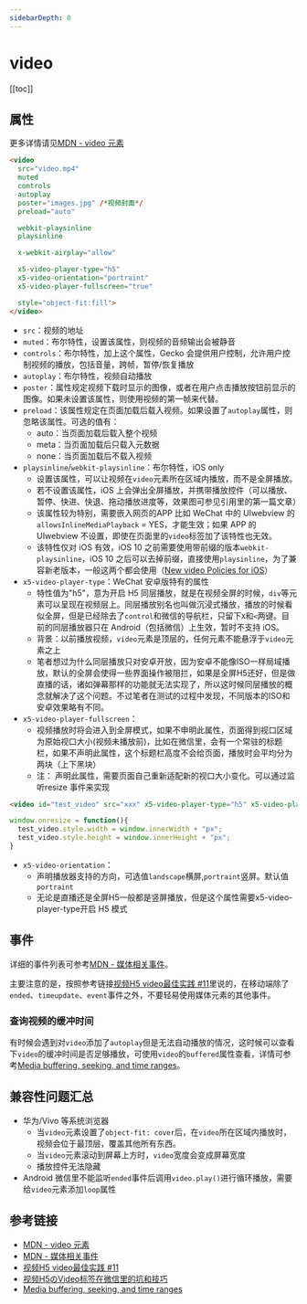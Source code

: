 ```yaml
---
sidebarDepth: 0
---
```


# video

[[toc]]

## 属性

更多详情请见[MDN - video 元素](https://developer.mozilla.org/zh-CN/docs/Web/HTML/Element/video)

```html
<video
  src="video.mp4"
  muted
  controls
  autoplay
  poster="images.jpg" /*视频封面*/
  preload="auto"

  webkit-playsinline
  playsinline

  x-webkit-airplay="allow"

  x5-video-player-type="h5"
  x5-video-orientation="portraint"
  x5-video-player-fullscreen="true"

  style="object-fit:fill">
</video>
```

- `src`：视频的地址
- `muted`：布尔特性，设置该属性，则视频的音频输出会被静音
- `controls`：布尔特性，加上这个属性，Gecko 会提供用户控制，允许用户控制视频的播放，包括音量，跨帧，暂停/恢复播放
- `autoplay`：布尔特性，视频自动播放
- `poster`：属性规定视频下载时显示的图像，或者在用户点击播放按钮前显示的图像。如果未设置该属性，则使用视频的第一帧来代替。
- `preload`：该属性规定在页面加载后载入视频。如果设置了`autoplay`属性，则忽略该属性。可选的值有：
  - auto：当页面加载后载入整个视频
  - meta：当页面加载后只载入元数据
  - none：当页面加载后不载入视频
- `playsinline`/`webkit-playsinline`：布尔特性，iOS only
  - 设置该属性，可以让视频在`video`元素所在区域内播放，而不是全屏播放。
  - 若不设置该属性，iOS 上会弹出全屏播放，并携带播放控件（可以播放、暂停、快进、快退、拖动播放进度等，效果图可参见引用里的第一篇文章）
  - 该属性较为特别，需要嵌入网页的APP 比如 WeChat 中的 UIwebview 的`allowsInlineMediaPlayback` = YES，才能生效；如果 APP 的 UIwebview 不设置，即使在页面里的`video`标签加了该特性也无效。
  - 该特性仅对 iOS 有效，iOS 10 之前需要使用带前缀的版本`webkit-playsinline`，iOS 10 之后可以去掉前缀，直接使用`playsinline`，为了兼容新老版本，一般这两个都会使用（[New video Policies for iOS](https://webkit.org/blog/6784/new-video-policies-for-ios/)）
- `x5-video-player-type`：WeChat 安卓版特有的属性
  - 特性值为"h5"，意为开启 H5 同层播放，就是在视频全屏的时候，`div`等元素可以呈现在视频层上。同层播放别名也叫做沉浸式播放，播放的时候看似全屏，但是已经除去了`control`和微信的导航栏，只留下`X`和`<`两键。目前的同层播放器只在 Android（包括微信）上生效，暂时不支持 iOS。
  - 背景：以前播放视频，`video`元素是顶层的，任何元素不能悬浮于`video`元素之上
  - 笔者想过为什么同层播放只对安卓开放，因为安卓不能像ISO一样局域播放，默认的全屏会使得一些界面操作被阻拦，如果是全屏H5还好，但是做直播的话，诸如弹幕那样的功能就无法实现了，所以这时候同层播放的概念就解决了这个问题。不过笔者在测试的过程中发现，不同版本的ISO和安卓效果略有不同。
- `x5-video-player-fullscreen`：
  - 视频播放时将会进入到全屏模式，如果不申明此属性，页面得到视口区域为原始视口大小(视频未播放前)，比如在微信里，会有一个常驻的标题栏，如果不声明此属性，这个标题栏高度不会给页面，播放时会平均分为两块（上下黑块）
  - 注： 声明此属性，需要页面自己重新适配新的视口大小变化。可以通过监听resize 事件来实现

```html
<video id="test_video" src="xxx" x5-video-player-type="h5" x5-video-player-fullscreen="true" />
```

```js
window.onresize = function(){
  test_video.style.width = window.innerWidth + "px";
  test_video.style.height = window.innerHeight + "px";
}
```

- `x5-video-orientation`：
  - 声明播放器支持的方向，可选值`landscape`横屏,`portraint`竖屏。默认值`portraint`
  - 无论是直播还是全屏H5一般都是竖屏播放，但是这个属性需要x5-video-player-type开启 H5 模式

## 事件

详细的事件列表可参考[MDN - 媒体相关事件](https://developer.mozilla.org/zh-CN/docs/Web/Guide/Events/Media_events)。

主要注意的是，按照参考链接[视频H5 video最佳实践 #11](https://github.com/gnipbao/iblog/issues/11)里说的，在移动端除了`ended`、`timeupdate`、`event`事件之外，不要轻易使用媒体元素的其他事件。

### 查询视频的缓冲时间

有时候会遇到对`video`添加了`autoplay`但是无法自动播放的情况，这时候可以查看下`video`的缓冲时间是否足够播放，可使用`video`的`buffered`属性查看，详情可参考[Media buffering, seeking, and time ranges](https://developer.mozilla.org/zh-CN/docs/Web/Guide/Audio_and_video_delivery/buffering_seeking_time_ranges)。

## 兼容性问题汇总

- 华为/Vivo 等系统浏览器
  - 当`video`元素设置了`object-fit: cover`后，在`video`所在区域内播放时，视频会位于最顶层，覆盖其他所有东西。
  - 当`video`元素滚动到屏幕上方时，`video`宽度会变成屏幕宽度
  - 播放控件无法隐藏
- Android 微信里不能监听`ended`事件后调用`video.play()`进行循环播放，需要给`video`元素添加`loop`属性

## 参考链接

- [MDN - video 元素](https://developer.mozilla.org/zh-CN/docs/Web/HTML/Element/video)
- [MDN - 媒体相关事件](https://developer.mozilla.org/zh-CN/docs/Web/Guide/Events/Media_events)
- [视频H5 video最佳实践 #11](https://github.com/gnipbao/iblog/issues/11)
- [视频H5のVideo标签在微信里的坑和技巧](https://aotu.io/notes/2017/01/11/mobile-video/)
- [Media buffering, seeking, and time ranges](https://developer.mozilla.org/zh-CN/docs/Web/Guide/Audio_and_video_delivery/buffering_seeking_time_ranges)
